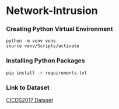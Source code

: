 # Network-Intrusion

### Creating Python Virtual Environment
```
python -m venv venv
source venv/Scripts/activate
```
### Installing Python Packages
```
pip install -r requirements.txt
```
### Link to Dataset
[CICDS2017 Dataset](https://www.unb.ca/cic/datasets/ids-2017.html)

